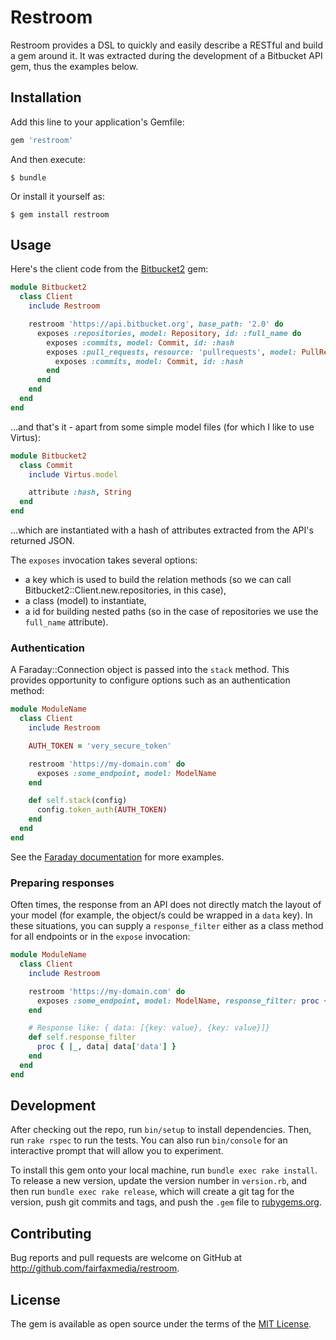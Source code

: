 # Restroom

Restroom provides a DSL to quickly and easily describe a RESTful and build a gem around it. It was extracted during the development of a Bitbucket API gem, thus the examples below.

## Installation

Add this line to your application's Gemfile:

```ruby
gem 'restroom'
```

And then execute:

    $ bundle

Or install it yourself as:

    $ gem install restroom

## Usage

Here's the client code from the [Bitbucket2](http://github.com/fairfaxmedia/bitbucket2) gem:

```ruby
module Bitbucket2
  class Client
    include Restroom

    restroom 'https://api.bitbucket.org', base_path: '2.0' do
      exposes :repositories, model: Repository, id: :full_name do
        exposes :commits, model: Commit, id: :hash
        exposes :pull_requests, resource: 'pullrequests', model: PullRequest do
          exposes :commits, model: Commit, id: :hash
        end
      end
    end
  end
end
```

...and that's it - apart from some simple model files (for which I like to use Virtus):

```ruby
module Bitbucket2
  class Commit
    include Virtus.model

    attribute :hash, String
  end
end
```

...which are instantiated with a hash of attributes extracted from the API's returned JSON.

The `exposes` invocation takes several options:

 - a key which is used to build the relation methods (so we can call Bitbucket2::Client.new.repositories, in this case),
 - a class (model) to instantiate,
 - a id for building nested paths (so in the case of repositories we use the `full_name` attribute).

### Authentication

A Faraday::Connection object is passed into the `stack` method. This provides
opportunity to configure options such as an authentication method:

```ruby
module ModuleName
  class Client
    include Restroom

    AUTH_TOKEN = 'very_secure_token'

    restroom 'https://my-domain.com' do
      exposes :some_endpoint, model: ModelName
    end

    def self.stack(config)
      config.token_auth(AUTH_TOKEN)
    end
  end
end
```

See the [Faraday documentation](https://github.com/lostisland/faraday#authentication)
for more examples.

### Preparing responses

Often times, the response from an API does not directly match the layout of your
model (for example, the object/s could be wrapped in a `data` key). In these
situations, you can supply a `response_filter` either as a class method for all
endpoints or in the `expose` invocation:

```ruby
module ModuleName
  class Client
    include Restroom

    restroom 'https://my-domain.com' do
      exposes :some_endpoint, model: ModelName, response_filter: proc { |_, data| data['some_key'] }
    end

    # Response like: { data: [{key: value}, {key: value}]}
    def self.response_filter
      proc { |_, data| data['data'] }
    end
  end
end
```

## Development

After checking out the repo, run `bin/setup` to install dependencies. Then, run `rake rspec` to run the tests. You can also run `bin/console` for an interactive prompt that will allow you to experiment.

To install this gem onto your local machine, run `bundle exec rake install`. To release a new version, update the version number in `version.rb`, and then run `bundle exec rake release`, which will create a git tag for the version, push git commits and tags, and push the `.gem` file to [rubygems.org](https://rubygems.org).

## Contributing

Bug reports and pull requests are welcome on GitHub at http://github.com/fairfaxmedia/restroom.


## License

The gem is available as open source under the terms of the [MIT License](http://opensource.org/licenses/MIT).
